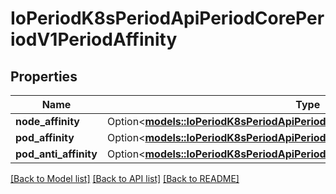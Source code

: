 # IoPeriodK8sPeriodApiPeriodCorePeriodV1PeriodAffinity

## Properties

Name | Type | Description | Notes
------------ | ------------- | ------------- | -------------
**node_affinity** | Option<[**models::IoPeriodK8sPeriodApiPeriodCorePeriodV1PeriodNodeAffinity**](io.k8s.api.core.v1.NodeAffinity.md)> |  | [optional]
**pod_affinity** | Option<[**models::IoPeriodK8sPeriodApiPeriodCorePeriodV1PeriodPodAffinity**](io.k8s.api.core.v1.PodAffinity.md)> |  | [optional]
**pod_anti_affinity** | Option<[**models::IoPeriodK8sPeriodApiPeriodCorePeriodV1PeriodPodAntiAffinity**](io.k8s.api.core.v1.PodAntiAffinity.md)> |  | [optional]

[[Back to Model list]](../README.md#documentation-for-models) [[Back to API list]](../README.md#documentation-for-api-endpoints) [[Back to README]](../README.md)


